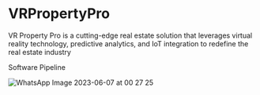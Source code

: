 # VRPropertyPro
VR Property Pro is a cutting-edge real estate solution that leverages virtual reality technology, predictive analytics, and IoT integration to redefine the real estate industry



Software Pipeline


![WhatsApp Image 2023-06-07 at 00 27 25](https://github.com/satrajitghosh183/VRPropertyPro/assets/83156880/d0c0cffb-5955-4e8e-9829-050252c07a52)
